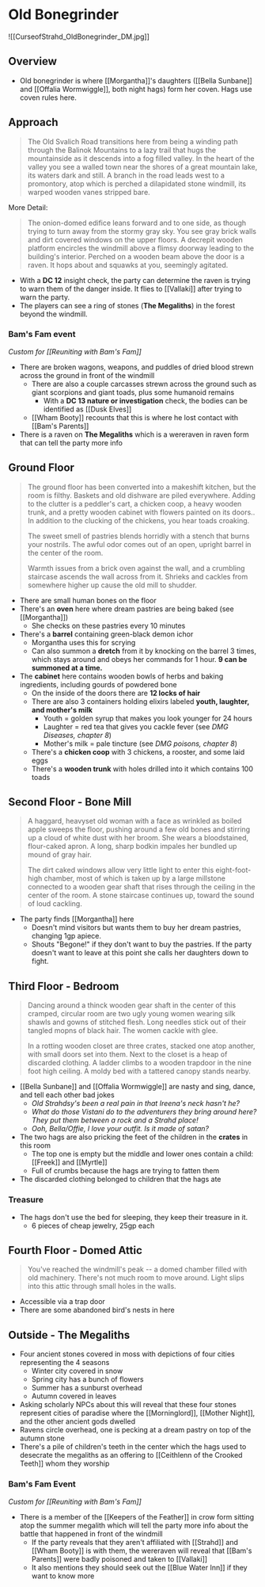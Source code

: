 # Old Bonegrinder
![[CurseofStrahd_OldBonegrinder_DM.jpg]]

## Overview
* Old bonegrinder is where [[Morgantha]]'s daughters ([[Bella Sunbane]] and [[Offalia Wormwiggle]], both night hags) form her coven. Hags use coven rules here.

## Approach
> The Old Svalich Road transitions here from being a winding path through the Balinok Mountains to a lazy trail that hugs the mountainside as it descends into a fog filled valley. In the heart of the valley you see a walled town near the shores of a great mountain lake, its waters dark and still. A branch in the road leads west to a promontory, atop which is perched a dilapidated stone windmill, its warped wooden vanes stripped bare.

More Detail:
> The onion-domed edifice leans forward and to one side, as though trying to turn away from the stormy gray sky. You see gray brick walls and dirt covered windows on the upper floors. A decrepit wooden platform encircles the windmill above a flimsy doorway leading to the building's interior. Perched on a wooden beam above the door is a raven. It hops about and squawks at you, seemingly agitated.

* With a **DC 12** insight check, the party can determine the raven is trying to warn them of the danger inside. It flies to [[Vallaki]] after trying to warn the party.
* The players can see a ring of stones (**The Megaliths**) in the forest beyond the windmill.

### Bam's Fam event
_Custom for [[Reuniting with Bam's Fam]]_

* There are broken wagons, weapons, and puddles of dried blood strewn across the ground in front of the windmill
  * There are also a couple carcasses strewn across the ground such as giant scorpions and giant toads, plus some humanoid remains
    * With a **DC 13 nature or investigation** check, the bodies can be identified as [[Dusk Elves]]
  * [[Wham Booty]] recounts that this is where he lost contact with [[Bam's Parents]] 
* There is a raven on **The Megaliths** which is a wereraven in raven form that can tell the party more info

## Ground Floor
> The ground floor has been converted into a makeshift kitchen, but the room is filthy. Baskets and old dishware are piled everywhere. Adding to the clutter is a peddler's cart, a chicken coop, a heavy wooden trunk, and a pretty wooden cabinet with flowers painted on its doors.. In addition to the clucking of the chickens, you hear toads croaking.
>
> The sweet smell of pastries blends horridly with a stench that burns your nostrils. The awful odor comes out of an open, upright barrel in the center of the room.
>
> Warmth issues from a brick oven against the wall, and a crumbling staircase ascends the wall across from it. Shrieks and cackles from somewhere higher up cause the old mill to shudder.

* There are small human bones on the floor
* There's an **oven** here where dream pastries are being baked (see [[Morgantha]])
  * She checks on these pastries every 10 minutes
* There's a **barrel** containing green-black demon ichor
  * Morgantha uses this for scrying
  * Can also summon a **dretch** from it by knocking on the barrel 3 times, which stays around and obeys her commands for 1 hour. **9 can be summoned at a time.**
* The **cabinet** here contains wooden bowls of herbs and baking ingredients, including gourds of powdered bone
  * On the inside of the doors there are **12 locks of hair**
  * There are also 3 containers holding elixirs labeled **youth, laughter, and mother's milk**
    * Youth = golden syrup that makes you look younger for 24 hours
    * Laughter = red tea that gives you cackle fever (see _DMG Diseases, chapter 8_)
    * Mother's milk = pale tincture (see _DMG poisons, chapter 8_)
  * There's a **chicken coop** with 3 chickens, a rooster, and some laid eggs
  * There's a **wooden trunk** with holes drilled into it which contains 100 toads

## Second Floor - Bone Mill
> A haggard, heavyset old woman with a face as wrinkled as boiled apple sweeps the floor, pushing around a few old bones and stirring up a cloud of white dust with her broom. She wears a bloodstained, flour-caked apron. A long, sharp bodkin  impales her bundled up mound of gray hair.
> 
> The dirt caked windows allow very little light to enter this eight-foot-high chamber, most of which is taken up by a large millstone connected to a wooden gear shaft that rises through the ceiling in the center of the room. A stone staircase continues up, toward the sound of loud cackling.

* The party finds [[Morgantha]] here
  * Doesn't mind visitors but wants them to buy her dream pastries, changing 1gp apiece.
  * Shouts "Begone!" if they don't want to buy the pastries. If the party doesn't want to leave at this point she calls her daughters down to fight.

## Third Floor - Bedroom
> Dancing around a thinck wooden gear shaft in the center of this cramped, circular room are two ugly young women wearing silk shawls and gowns of stitched flesh. Long needles stick out of their tangled mopns of black hair. The women cackle with glee.
> 
> In a rotting wooden closet are three crates, stacked one atop another, with small doors set into them. Next to the closet is a heap of discarded clothing. A ladder climbs to a wooden trapdoor in the nine foot high ceiling. A moldy bed with a tattered canopy stands nearby.

* [[Bella Sunbane]] and [[Offalia Wormwiggle]] are nasty and sing, dance, and tell each other bad jokes
  * _Old Strahdsy's been a real pain in that Ireena's neck hasn't he?_ 
  * _What do those Vistani do to the adventurers they bring around here? They put them between a rock and a Strahd place!_
  * _Ooh, Bella/Offie, I love your outfit. Is it made of satan?_
* The two hags are also pricking the feet of the children in the **crates** in this room
  * The top one is empty but the middle and lower ones contain a child: [[Freek]] and [[Myrtle]]
  * Full of crumbs because the hags are trying to fatten them
* The discarded clothing belonged to children that the hags ate

### Treasure
* The hags don't use the bed for sleeping, they keep their treasure in it.
  * 6 pieces of cheap jewelry, 25gp each

## Fourth Floor - Domed Attic
> You've reached the windmill's peak -- a domed chamber filled with old machinery. There's not much room to move around. Light slips into this attic through small holes in the walls.

* Accessible via a trap door
* There are some abandoned bird's nests in here

## Outside - The Megaliths
* Four ancient stones covered in moss with depictions of four cities representing the 4 seasons
  * Winter city covered in snow
  * Spring city has a bunch of flowers
  * Summer has a sunburst overhead
  * Autumn covered in leaves
* Asking scholarly NPCs about this will reveal that these four stones represent cities of paradise where the [[Morninglord]], [[Mother Night]], and the other ancient gods dwelled
* Ravens circle overhead, one is pecking at a dream pastry on top of the autumn stone
* There's a pile of children's teeth in the center which the hags used to desecrate the megaliths as an offering to [[Ceithlenn of the Crooked Teeth]] whom they worship

### Bam's Fam Event
_Custom for [[Reuniting with Bam's Fam]]_

* There is a member of the [[Keepers of the Feather]] in crow form sitting atop the summer megalith which will tell the party more info about the battle that happened in front of the windmill
  * If the party reveals that they aren't affiliated with [[Strahd]] and [[Wham Booty]] is with them, the wereraven will reveal that [[Bam's Parents]] were badly poisoned and taken to [[Vallaki]]
  * It also mentions they should seek out the [[Blue Water Inn]] if they want to know more